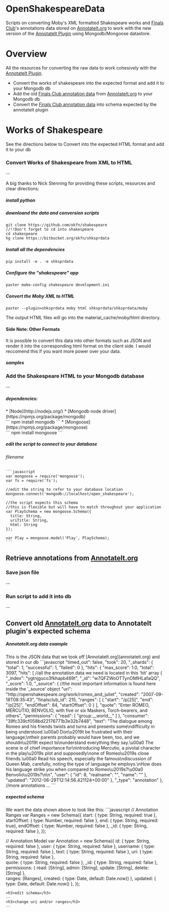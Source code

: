OpenShakespeareData
===================

Scripts on converting Moby's XML formatted Shakespeare works and [Finals Club](http://finalsclub.org)'s annotations data stored on [AnnotateIt.org](annotateit.org) to work with the new version of the [AnnotateIt Plugin](http://annotateit.org/) using Mongodb/Mongoose datastore.

Overview
===================
All the resources for converting the raw data to work cohesively with the [AnnotateIt Plugin](http://annotateit.org/).
* Convert the works of shakespeare into the expected format and add it to your Mongodb db
* Add the old [Finals Club annotation data](http://annotateit.org/api/search_raw?q=_exists_:finalsclub_id&size=200&from=200) from [AnnotateIt.org](annotateit.org) to your Mongodb db
* Convert the [Finals Club annotation data](http://annotateit.org/api/search_raw?q=_exists_:finalsclub_id&size=200&from=200) into schema expected by the annotateIt plugin

Works of Shakespeare
===================
See the directions below to Convert into the expected HTML format and add it to your db

<h3>Convert Works of Shakespeare from XML to HTML</h3>
--


A big thanks to Nick Stenning for providing these scripts, resources and clear directions:
<h5>install python</h5>

<h5>downloand the data and conversion scripts</h5>
    
    git clone https://github.com/okfn/shakespeare
    //!!Don't forget to cd into shakespeare  
    cd shakespeare
    hg clone https://bitbucket.org/okfn/shksprdata
    
<h5> Install all the dependencies </h5>
    
    pip install -e . -e shksprdata
    

<h5> Configure the "shakespeare" app</h5>
    
    paster make-config shakespeare development.ini
    
    
<h5>Convert the Moby XML to HTML</h5>
    
    paster --plugin=shksprdata moby html shksprdata/shksprdata/moby
    

The output HTML files will go into the material_cache/moby/html directory.

<h4> Side Note: Other Formats </h4>
It is possible to convert this data into other formats such as JSON and render it into the corresponding html format on the client side. I would reccomend this if you want more power over your data.
<h5> samples </h5>

<h3>Add the Shakespeare HTML to your Mongodb database</h3>
--

<h5>dependencies: </h5>
* [Node](http://nodejs.org/)
* [Mongodb node driver](https://npmjs.org/package/mongodb) <br>
```
npm install mongodb
```
* [Mongoose](https://npmjs.org/package/mongoose) <br>
```
    npm install mongoose
```
<h5>edit the script to connect to your database</h5>
<h6>filename</h6>

    ```javascript
    var mongoose = require('mongoose');
    var fs = require('fs');
    
    //edit the string to refer to your database location
    mongoose.connect('mongodb://localhost/open_shakespeare');
    
    //the script expects this schema
    //this is flexible but will have to match throughout your application
    var PlaySchema = new mongoose.Schema({
      title: String,
      uriTitle: String,
      html: String
    });
    
    var Play = mongoose.model('Play', PlaySchema);
    ```
Retrieve annotations from [AnnotateIt.org](annotateit.org)
--

<h3>Save json file</h3>
--

<h3>Run script to add it into db</h3>
--

Convert old [AnnotateIt.org](annotateit.org) data to AnnotateIt plugin's expected schema
--

<h5> AnnotateIt.org data example</h5>
This is the JSON data that we took off [AnnotateIt.org](annotateit.org) and stored in our db 
```javascript
"timed_out": false, 
  "took": 20, 
  "_shards": {
    "total": 1, 
    "successful": 1, 
    "failed": 0
  }, 
  "hits": {
    "max_score": 1.0, 
    "total": 3097, 
    "hits": 
    [ //all the annotation data we need is located in this 'hit' array
        {
        "_index": "ygtnjguco3fkhapb469t", 
        "_id": "w7QFZWoOTTynOMIHLafaQQ", 
        "_score": 1.0, 
        "_source": { //the most important information is found here inside the '_source' object
          "uri": "http://openshakespeare.org/work/romeo_and_juliet", 
          "created": "2007-09-18T08:35:43", 
          "finalsclub_id": 215, 
          "ranges": [
            {
              "start": "/p[25]", 
              "end": "/p[25]", 
              "endOffset": 84, 
              "startOffset": 0
            }
          ], 
          "quote": "Enter ROMEO, MERCUTIO, BENVOLIO, with five or six Maskers, Torch-bearers, and others", 
          "permissions": {
            "read": [
              "group:__world__"
            ]
          }, 
          "consumer": "39fc339cf058bd22176771b3e32b7448", 
          "text": "The dialogue among Romeo and his friends twists and turns and presents some\ndifficulty in being understood.\u00a0 Don\u2019t be frustrated with their language;\ntheir parents probably would have been, too, and we shouldn\u2019t expect to\nunderstand everything they say.\u00a0 The scene is of chief importance for\nintroducing Mercutio, a pivotal character in the play\u2019s plot and supposedly\none of Romeo\u2019s close friends.\u00a0 Read his speech, especially the famous\ndiscussion of Queen Mab, carefully, noting the type of language he employs.\nHow does his language strike you when compared to Romeo\u2019s?\u00a0 Benvolio\u2019s?\n\n", 
          "user": {
            "id": 8, 
            "realname": "", 
            "name": ""
          }, 
          "updated": "2012-06-29T12:14:56.421124+00:00"
        }, 
        "_type": "annotation"
      }, //more annotations ...
```
<h5>expected schema</h5>
We want the data shown above to look like this:
```javascript
// Annotation Ranges
var Ranges = new Schema({
    start: { type: String, required: true },
    startOffset: { type: Number, required: false },
    end: { type: String, required: true},
    endOffset: { type: Number, required: false },
    _id: { type: String, required: false }, 
});

// Annotation Model
var Annotation = new Schema({
    id: { type: String, required: false },
    user: { type: String, required: false },
    username: { type: String, required: false },
    text: { type: String, required: false },
    uri: { type: String, required: false },        
    quote: { type: String, required: false }, 
    _id: { type: String, required: false },
    permissions: {
      read: [String],
      admin: [String],
      update: [String],
      delete: [String]
    },   
    ranges: [Ranges],
    created: { type: Date, default: Date.now() },
    updated: { type: Date, default: Date.now() },
});
```
<h3>edit schema</h3>
--
<h3>change uri and/or ranges</h3>
--





